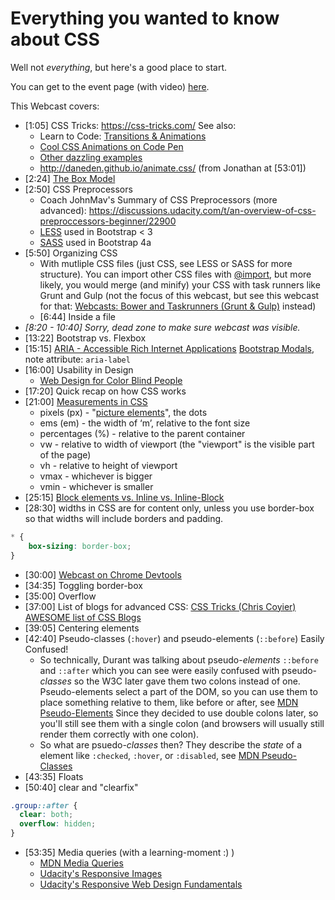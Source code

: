 # Everything you wanted to know about CSS

Well not *everything*, but here's a good place to start. 

You can get to the event page (with video) [here](https://plus.google.com/events/cdvpviipduv1senlapc62791d3o?authkey=CK3LgMf5-fr0xgE). 

This Webcast covers:

* [1:05] CSS Tricks: https://css-tricks.com/
  See also:
  * Learn to Code: [Transitions & Animations](http://learn.shayhowe.com/advanced-html-css/transitions-animations/)
  * [Cool CSS Animations on Code Pen](http://webdesign.tutsplus.com/articles/15-inspiring-examples-of-css-animation-on-codepen--cms-23937)
  * [Other dazzling examples](http://tutorialzine.com/2014/07/20-impressive-css3-techniques-libraries-and-examples/)
  * http://daneden.github.io/animate.css/ (from Jonathan at [53:01])
* [2:24] [The Box Model](https://css-tricks.com/the-css-box-model/)
* [2:50] CSS Preprocessors
  * Coach JohnMav's Summary of CSS Preprocessors (more advanced): https://discussions.udacity.com/t/an-overview-of-css-preproccessors-beginner/22900﻿
  * [LESS](http://lesscss.org/) used in Bootstrap < 3
  * [SASS](http://sass-lang.com/) used in Bootstrap 4a
* [5:50] Organizing CSS
  * With mutliple CSS files (just CSS, see LESS or SASS for more structure). You can import other CSS files with [@import](https://developer.mozilla.org/en-US/docs/Web/CSS/@import), but more likely, you would merge (and minify) your CSS with task runners like Grunt and Gulp (not the focus of this webcast, but see this webcast for that: [Webcasts: Bower and Taskrunners (Grunt & Gulp)](https://plus.google.com/u/0/events/cqecguv492nm1uhmnqo3khr2bv4?authkey=CNG7rsiHksvtQg) instead)
  * [6:44] Inside a file
* *[8:20 - 10:40] Sorry, dead zone to make sure webcast was visible.*
* [13:22] Bootstrap vs. Flexbox
* [15:15] [ARIA - Accessible Rich Internet Applications](https://developer.mozilla.org/en-US/docs/Web/Accessibility/ARIA)
  [Bootstrap Modals](http://getbootstrap.com/javascript/#modals), note attribute: `aria-label`
* [16:00] Usability in Design
  * [Web Design for Color Blind People](http://webdesign.tutsplus.com/articles/designing-for-and-as-a-color-blind-person--webdesign-3408)
* [17:20] Quick recap on how CSS works
* [21:00] [Measurements in CSS](https://developer.mozilla.org/en-US/docs/Web/CSS/length)
  * pixels (px) - "[picture elements](https://en.wikipedia.org/wiki/Pixel)", the dots
  * ems (em) - the width of ‘m’, relative to the font size
  * percentages (%) - relative to the parent container
  * vw - relative to width of viewport (the "viewport" is the visible part of the page)
  * vh - relative to height of viewport
  * vmax - whichever is bigger
  * vmin - whichever is smaller
* [25:15] [Block elements vs. Inline vs. Inline-Block](http://bit.ly/1NverG8)
* [28:30] widths in CSS are for content only, unless you use border-box so that widths will include borders and padding.
```css
* {
	box-sizing: border-box;
}
```
* [30:00] [Webcast on Chrome Devtools](https://plus.google.com/u/0/events/cnol83cpan170apb933pvmlts94?authkey=CJaD8fvjs_2OSg)
* [34:35] Toggling border-box
* [35:00] Overflow
* [37:00] List of blogs for advanced CSS: [CSS Tricks (Chris Coyier) AWESOME list of CSS Blogs](https://css-tricks.com/blogs-i-read/)
* [39:05] Centering elements
* [42:40] Pseudo-classes (`:hover`) and pseudo-elements (`::before`)
  Easily Confused!
  * So technically, Durant was talking about pseudo-*elements*
  `::before` and `::after` which you can see were easily confused with
  pseudo-*classes* so the W3C later gave them two colons instead of
  one. Pseudo-elements select a part of the DOM, so you can use them
  to place something relative to them, like before or after, see
  [MDN Pseudo-Elements](https://developer.mozilla.org/en-US/docs/Web/CSS/Pseudo-elements)
  Since they decided to use double colons later, so you'll still see
  them with a single colon (and browsers will usually still render
  them correctly with one colon).
  * So what are psuedo-*classes* then? They describe the *state* of a
    element like `:checked`, `:hover`, or `:disabled`, see
    [MDN Pseudo-Classes](https://developer.mozilla.org/en-US/docs/Web/CSS/Pseudo-classes) 
* [43:35] Floats
* [50:40] clear and "clearfix"
```css
.group::after {
  clear: both;
  overflow: hidden;
}
```
* [53:35] Media queries (with a learning-moment :) )
  * [MDN Media Queries](https://developer.mozilla.org/en-US/docs/Web/CSS/Media_Queries/Using_media_queries)
  * [Udacity's Responsive Images](https://www.udacity.com/course/responsive-images--ud882)
  * [Udacity's Responsive Web Design Fundamentals](https://www.udacity.com/course/responsive-web-design-fundamentals--ud893)
